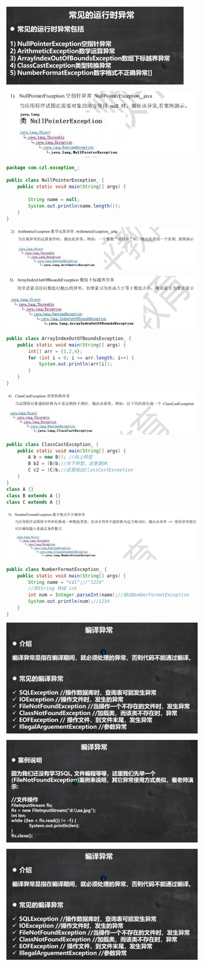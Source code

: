 ![未命名图片1](../notes-images/202406292157910.png) 

![未命名图片2](../notes-images/202406292158359.png) 

```java
package com.czl.exception_;

public class NullPointerException_ {
    public static void main(String[] args) {

        String name = null;
        System.out.println(name.length());
    }
}
```

![未命名图片3](../notes-images/202406292159009.png) 

![未命名图片4](../notes-images/202406292159180.png) 

```java
public class ArrayIndexOutOfBoundsException_ {
    public static void main(String[] args) {
        int[] arr = {1,2,4};
        for (int i = 0; i <= arr.length; i++) {
            System.out.println(arr[i]);
        }
    }
}
```

![未命名图片5](../notes-images/202406292200737.png) 

```java
public class ClassCastException_ {
    public static void main(String[] args) {
        A b = new B(); //向上转型
        B b2 = (B)b;//向下转型，这里是OK
        C c2 = (C)b;//这里抛出ClassCastException
    }
}
class A {}
class B extends A {}
class C extends A {}
```

![未命名图片6](../notes-images/202406292200930.png) 

```java
public class NumberFormatException_ {
    public static void main(String[] args) {
        String name = "czl";//"1234"
        //将String 转成 int
        int num = Integer.parseInt(name);//抛出NumberFormatException
        System.out.println(num);//1234
    }
}
```



![未命名图片7](../notes-images/202406292201143.png) 

![未命名图片8](../notes-images/202406292201814.png) 

![未命名图片9](../notes-images/202406292202223.png) 